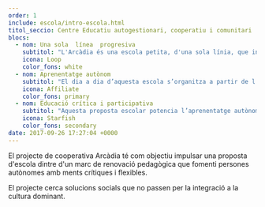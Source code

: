 ```yaml
---
order: 1
include: escola/intro-escola.html
titol_seccio: Centre Educatiu autogestionari, cooperatiu i comunitari
blocs:
  - nom: Una sola  línea  progresiva
    subtitol: "L'Arcàdia és una escola petita, d'una sola línia, que iniciarà una implementació progressiva des d'infantil. Aquest procés començarà el curs 2018/2019 (si tot va bé) amb tots els grups d'infantil (3,4 i 5 anys) i pel següent curs el grup de cinc anys obriran el primer curs de primària, alhora que entrarà una nova generació de tres anys i així successivament."
    icona: Loop
    color_fons: white
  - nom: Aprenentatge autònom
    subtitol: "El dia a dia d’aquesta escola s’organitza a partir de l’Assemblea i les cooperatives escolars, és a dir, que els nens i les nenes aprenen a gestionar les seves vides de manera autònoma i participativa, fent-se responsables de les decisions que lliurement han acordat, desenvolupant un fort sentiment de solidaritat."
    icona: Affiliate
    color_fons: primary
  - nom: Educació crítica i participativa
    subtitol: "Aquesta proposta escolar potencia l’aprenentatge autònom, crític i no dogmàtic; del que es tracta és d’aprendre a aprendre. És una visió constructivista del coneixement que posa l’accent a la pròpia activitat de la persona, els seus interessos i els seus ritmes. D’altra banda, l’Arcàdia cerca l’aprenentatge de la cooperació, entenent que tota persona necessita la satisfacció d’una vida activa i socialment participativa."
    icona: Starfish
    color_fons: secondary
date: 2017-09-26 17:27:04 +0000
---
```


El projecte de cooperativa Arcàdia té com objectiu impulsar una proposta d'escola dintre d'un marc de renovació pedagògica que fomenti persones autònomes amb ments crítiques i flexibles.

El projecte cerca solucions socials que no passen per la integració a la cultura dominant.
 
